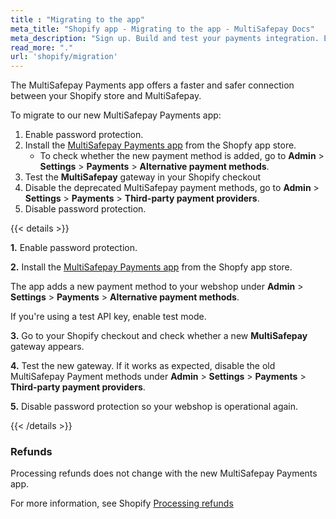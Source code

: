```yaml
---
title : "Migrating to the app"
meta_title: "Shopify app - Migrating to the app - MultiSafepay Docs"
meta_description: "Sign up. Build and test your payments integration. Explore our products and services. Use our API reference, SDKs, and wrappers. Get support."
read_more: "."
url: 'shopify/migration'
---
```


The MultiSafepay Payments app offers a faster and safer connection between your Shopify store and MultiSafepay.

To migrate to our new MultiSafepay Payments app:

1. Enable password protection.
2. Install the [MultiSafepay Payments app](https://apps.shopify.com/multisafepay-payments) from the Shopfy app store.
    - To check whether the new payment method is added, go to **Admin** > **Settings** > **Payments** > **Alternative payment methods**.
4. Test the **MultiSafepay** gateway in your Shopify checkout
5. Disable the deprecated MultiSafepay payment methods, go to **Admin** > **Settings** > **Payments** > **Third-party payment providers**.
6. Disable password protection.

{{< details >}}

**1.** Enable password protection.

**2.** Install the [MultiSafepay Payments app](https://apps.shopify.com/multisafepay-payments) from the Shopfy app store.

The app adds a new payment method to your webshop under **Admin** > **Settings** > **Payments** > **Alternative payment methods**.

If you're using a test API key, enable test mode.

**3.** Go to your Shopify checkout and check whether a new **MultiSafepay** gateway appears.

**4.** Test the new gateway. If it works as expected, disable the old MultiSafepay Payment methods under **Admin** > **Settings** > **Payments** > **Third-party payment providers**.

**5.** Disable password protection so your webshop is operational again.

{{< /details >}}

### Refunds

Processing refunds does not change with the new MultiSafepay Payments app.

For more information, see Shopify [Processing refunds](/shopify/refunds)